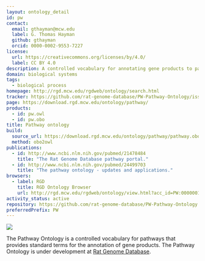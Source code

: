 ```yaml
---
layout: ontology_detail
id: pw
contact:
  email: gthayman@mcw.edu
  label: G. Thomas Hayman
  github: gthayman
  orcid: 0000-0002-9553-7227
license:
  url: https://creativecommons.org/licenses/by/4.0/
  label: CC BY 4.0
description: A controlled vocabulary for annotating gene products to pathways.
domain: biological systems
tags:
  - biological process
homepage: http://rgd.mcw.edu/rgdweb/ontology/search.html
tracker: https://github.com/rat-genome-database/PW-Pathway-Ontology/issues
page: https://download.rgd.mcw.edu/ontology/pathway/
products:
  - id: pw.owl
  - id: pw.obo
title: Pathway ontology
build:
  source_url: https://download.rgd.mcw.edu/ontology/pathway/pathway.obo
  method: obo2owl
publications:
  - id: http://www.ncbi.nlm.nih.gov/pubmed/21478484
    title: "The Rat Genome Database pathway portal."
  - id: http://www.ncbi.nlm.nih.gov/pubmed/24499703
    title: "The pathway ontology - updates and applications."
browsers:
  - label: RGD
    title: RGD Ontology Browser
    url: http://rgd.mcw.edu/rgdweb/ontology/view.html?acc_id=PW:0000001
activity_status: active
repository: https://github.com/rat-genome-database/PW-Pathway-Ontology
preferredPrefix: PW
---
```


<img src="http://rgd.mcw.edu/common/images/rgd_LOGO_blue_rgd.gif"/>

The Pathway Ontology is a controlled vocabulary for pathways that provides standard terms for the annotation of gene products. The Pathway Ontology is under development at <a href="http://rgd.mcw.edu">Rat Genome Database</a>.
